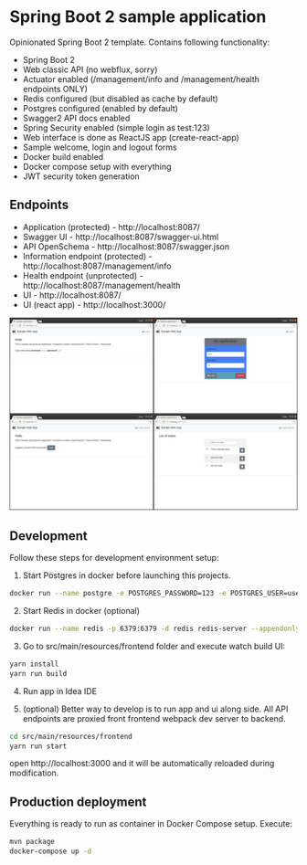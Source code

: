 # Spring Boot 2 sample application

Opinionated Spring Boot 2 template.
Contains following functionality:

  * Spring Boot 2 
  * Web classic API (no webflux, sorry)
  * Actuator enabled (/management/info and /management/health endpoints ONLY)
  * Redis configured (but disabled as cache by default)
  * Postgres configured (enabled by default)
  * Swagger2 API docs enabled
  * Spring Security enabled (simple login as test:123)
  * Web interface is done as ReactJS app (create-react-app)
  * Sample welcome, login and logout forms
  * Docker build enabled
  * Docker compose setup with everything 
  * JWT security token generation
  
## Endpoints

  * Application (protected) - http://localhost:8087/
  * Swagger UI - http://localhost:8087/swagger-ui.html
  * API OpenSchema - http://localhost:8087/swagger.json
  * Information endpoint (protected) - http://localhost:8087/management/info
  * Health endpoint (unprotected) - http://localhost:8087/management/health
  * UI - http://localhost:8087/
  * UI (react app) - http://localhost:3000/
  
![Screenshots](screenshot.png)
  
## Development

Follow these steps for development environment setup:

1. Start Postgres in docker before launching this projects.

```bash
docker run --name postgre -e POSTGRES_PASSWORD=123 -e POSTGRES_USER=user -e POSTGRES_DB=test -p 5432:5432 -d postgres
```

2. Start Redis in docker (optional)

```bash
docker run --name redis -p 6379:6379 -d redis redis-server --appendonly yes
```

3. Go to src/main/resources/frontend folder and execute watch build UI:

```bash
yarn install
yarn run build
```

4. Run app in Idea IDE

5. (optional) Better way to develop is to run app and ui along side. All API endpoints are proxied front frontend webpack dev server to backend.

```bash
cd src/main/resources/frontend
yarn run start
```

open http://localhost:3000 and it will be automatically reloaded during modification.

## Production deployment

Everything is ready to run as container in Docker Compose setup.
Execute:

```bash
mvn package
docker-compose up -d
```

